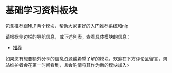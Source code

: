 # 基础学习资料板块

包含推荐跟NLP两个模块，帮助大家更好的入门推荐系统和nlp



请根据侧边栏的导航信息，或下述列表，查看具体模块的信息：

- [推荐](/transformer/transformer.md)

如果您有想要额外分享的信息资源或希望了解的模块，欢迎在下方评论区留言，网站维护者会在第一时间看到，且会酌情将其作为新的模块加入⚡️
